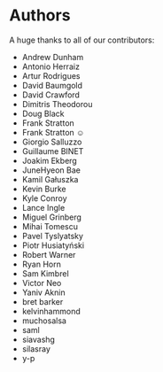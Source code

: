 Authors
=======

A huge thanks to all of our contributors:


- Andrew Dunham 
- Antonio Herraiz 
- Artur Rodrigues 
- David Baumgold 
- David Crawford 
- Dimitris Theodorou 
- Doug Black 
- Frank Stratton 
- Frank Stratton ☺ 
- Giorgio Salluzzo 
- Guillaume BINET 
- Joakim Ekberg 
- JuneHyeon Bae 
- Kamil Gałuszka 
- Kevin Burke 
- Kyle Conroy 
- Lance Ingle 
- Miguel Grinberg 
- Mihai Tomescu 
- Pavel Tyslyatsky 
- Piotr Husiatyński 
- Robert Warner 
- Ryan Horn 
- Sam Kimbrel 
- Victor Neo 
- Yaniv Aknin 
- bret barker 
- kelvinhammond 
- muchosalsa 
- saml 
- siavashg 
- silasray 
- y-p 
